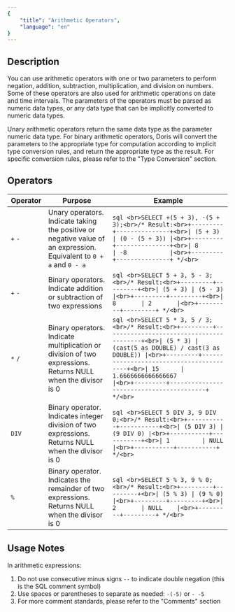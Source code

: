 ```yaml
---
{
    "title": "Arithmetic Operators",
    "language": "en"
}
---
```


<!-- 
Licensed to the Apache Software Foundation (ASF) under one
or more contributor license agreements.  See the NOTICE file
distributed with this work for additional information
regarding copyright ownership.  The ASF licenses this file
to you under the Apache License, Version 2.0 (the
"License"); you may not use this file except in compliance
with the License.  You may obtain a copy of the License at

  http://www.apache.org/licenses/LICENSE-2.0

Unless required by applicable law or agreed to in writing,
software distributed under the License is distributed on an
"AS IS" BASIS, WITHOUT WARRANTIES OR CONDITIONS OF ANY
KIND, either express or implied.  See the License for the
specific language governing permissions and limitations
under the License.
-->

## Description

You can use arithmetic operators with one or two parameters to perform negation, addition, subtraction, multiplication, and division on numbers. Some of these operators are also used for arithmetic operations on date and time intervals. The parameters of the operators must be parsed as numeric data types, or any data type that can be implicitly converted to numeric data types.

Unary arithmetic operators return the same data type as the parameter numeric data type. For binary arithmetic operators, Doris will convert the parameters to the appropriate type for computation according to implicit type conversion rules, and return the appropriate type as the result. For specific conversion rules, please refer to the "Type Conversion" section.

## Operators

| Operator | Purpose | Example |
|----------|---------|---------|
| `+` `-`  | Unary operators. Indicate taking the positive or negative value of an expression. Equivalent to `0 + a` and `0 - a` | ```sql <br>SELECT +(5 + 3), -(5 + 3);<br>/* Result:<br>+---------+---------------+<br>\| (5 + 3) \| (0 - (5 + 3)) \|<br>+---------+---------------+<br>\| 8       \| -8            \|<br>+---------+---------------+ */<br>``` |
| `+` `-`  | Binary operators. Indicate addition or subtraction of two expressions | ```sql <br>SELECT 5 + 3, 5 - 3;<br>/* Result:<br>+---------+---------+<br>\| (5 + 3) \| (5 - 3) \|<br>+---------+---------+<br>\| 8       \| 2       \|<br>+---------+---------+ */<br>``` |
| `*` `/`  | Binary operators. Indicate multiplication or division of two expressions. Returns NULL when the divisor is 0 | ```sql <br>SELECT 5 * 3, 5 / 3;<br>/* Result:<br>+---------+-----------------------------------------+<br>\| (5 * 3) \| (cast(5 as DOUBLE) / cast(3 as DOUBLE)) \|<br>+---------+-----------------------------------------+<br>\| 15      \| 1.6666666666666667                      \|<br>+---------+-----------------------------------------+ */<br>``` |
| `DIV`    | Binary operator. Indicates integer division of two expressions. Returns NULL when the divisor is 0 | ```sql <br>SELECT 5 DIV 3, 9 DIV 0;<br>/* Result:<br>+-----------+-----------+<br>\| (5 DIV 3) \| (9 DIV 0) \|<br>+-----------+-----------+<br>\| 1         \| NULL      \|<br>+-----------+-----------+ */<br>``` |
| `%`      | Binary operator. Indicates the remainder of two expressions. Returns NULL when the divisor is 0 | ```sql <br>SELECT 5 % 3, 9 % 0;<br>/* Result:<br>+---------+---------+<br>\| (5 % 3) \| (9 % 0) \|<br>+---------+---------+<br>\| 2       \| NULL    \|<br>+---------+---------+ */<br>``` |

## Usage Notes

In arithmetic expressions:
1. Do not use consecutive minus signs `--` to indicate double negation (this is the SQL comment symbol)
2. Use spaces or parentheses to separate as needed: `-(-5)` or `- -5`
3. For more comment standards, please refer to the "Comments" section